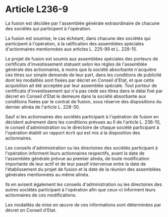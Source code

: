 # Article L236-9

La fusion est décidée par l'assemblée générale extraordinaire de chacune des sociétés qui participent à l'opération.

La fusion est soumise, le cas échéant, dans chacune des sociétés qui participent à l'opération, à la ratification des assemblées spéciales d'actionnaires mentionnées aux articles L. 225-99 et L. 228-15.

Le projet de fusion est soumis aux assemblées spéciales des porteurs de certificats d'investissement statuant selon les règles de l'assemblée générale des actionnaires, à moins que la société absorbante n'acquière ces titres sur simple demande de leur part, dans les conditions de publicité dont les modalités sont fixées par décret en Conseil d'Etat, et que cette acquisition ait été acceptée par leur assemblée spéciale. Tout porteur de certificats d'investissement qui n'a pas cédé ses titres dans le délai fixé par décret en Conseil d'Etat le demeure dans la société absorbante aux conditions fixées par le contrat de fusion, sous réserve des dispositions du dernier alinéa de l'article L. 228-30.

Sauf  si les actionnaires des sociétés participant à l'opération de fusion en  décident autrement dans les conditions prévues au II de l'article L.  236-10, le conseil d'administration ou le directoire de chaque société  participant à l'opération établit un rapport écrit qui est mis à la  disposition des actionnaires.

Les conseils  d'administration ou les directoires des sociétés participant à  l'opération informent leurs actionnaires respectifs, avant la date de  l'assemblée générale prévue au premier alinéa, de toute modification  importante de leur actif et de leur passif intervenue entre la date de  l'établissement du projet de fusion et la date de la réunion des  assemblées générales mentionnées au même alinéa.

Ils en avisent également les conseils d'administration ou les  directoires des autres sociétés participant à l'opération afin que  ceux-ci informent leurs actionnaires de ces modifications.

Les modalités de mise en œuvre de ces informations sont déterminées par décret en Conseil d'Etat.
